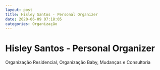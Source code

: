 ```yaml
---
layout: post
title: Hisley Santos - Personal Organizer
date: 2020-06-09 07:18:05 
categories: Organização
---
```


# Hisley Santos - Personal Organizer

Organização Residencial, Organização Baby, Mudanças e Consultoria
